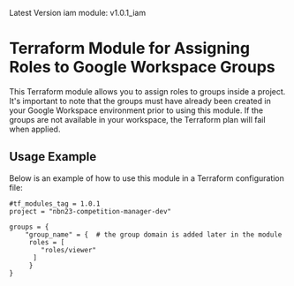 Latest Version iam module: v1.0.1_iam

# Terraform Module for Assigning Roles to Google Workspace Groups

This Terraform module allows you to assign roles to groups inside a project. It's important to note that the groups must have already been created in your Google Workspace environment prior to using this module. If the groups are not available in your workspace, the Terraform plan will fail when applied.

## Usage Example

Below is an example of how to use this module in a Terraform configuration file:

```
#tf_modules_tag = 1.0.1
project = "nbn23-competition-manager-dev"

groups = {
    "group_name" = {  # the group domain is added later in the module
     roles = [ 
        "roles/viewer"
      ]
     }
}
